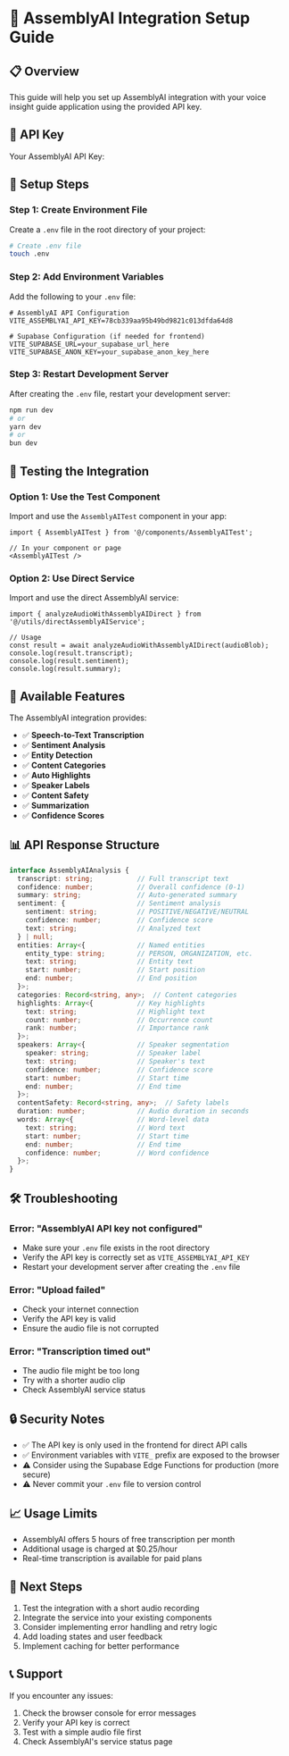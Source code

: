 # 🎤 AssemblyAI Integration Setup Guide

## 📋 **Overview**
This guide will help you set up AssemblyAI integration with your voice insight guide application using the provided API key.

## 🔑 **API Key**
Your AssemblyAI API Key: 

## 🚀 **Setup Steps**

### **Step 1: Create Environment File**
Create a `.env` file in the root directory of your project:

```bash
# Create .env file
touch .env
```

### **Step 2: Add Environment Variables**
Add the following to your `.env` file:

```env
# AssemblyAI API Configuration
VITE_ASSEMBLYAI_API_KEY=78cb339aa95b49bd9821c013dfda64d8

# Supabase Configuration (if needed for frontend)
VITE_SUPABASE_URL=your_supabase_url_here
VITE_SUPABASE_ANON_KEY=your_supabase_anon_key_here
```

### **Step 3: Restart Development Server**
After creating the `.env` file, restart your development server:

```bash
npm run dev
# or
yarn dev
# or
bun dev
```

## 🧪 **Testing the Integration**

### **Option 1: Use the Test Component**
Import and use the `AssemblyAITest` component in your app:

```tsx
import { AssemblyAITest } from '@/components/AssemblyAITest';

// In your component or page
<AssemblyAITest />
```

### **Option 2: Use Direct Service**
Import and use the direct AssemblyAI service:

```tsx
import { analyzeAudioWithAssemblyAIDirect } from '@/utils/directAssemblyAIService';

// Usage
const result = await analyzeAudioWithAssemblyAIDirect(audioBlob);
console.log(result.transcript);
console.log(result.sentiment);
console.log(result.summary);
```

## 🔧 **Available Features**

The AssemblyAI integration provides:

- ✅ **Speech-to-Text Transcription**
- ✅ **Sentiment Analysis**
- ✅ **Entity Detection**
- ✅ **Content Categories**
- ✅ **Auto Highlights**
- ✅ **Speaker Labels**
- ✅ **Content Safety**
- ✅ **Summarization**
- ✅ **Confidence Scores**

## 📊 **API Response Structure**

```typescript
interface AssemblyAIAnalysis {
  transcript: string;           // Full transcript text
  confidence: number;           // Overall confidence (0-1)
  summary: string;              // Auto-generated summary
  sentiment: {                  // Sentiment analysis
    sentiment: string;          // POSITIVE/NEGATIVE/NEUTRAL
    confidence: number;         // Confidence score
    text: string;               // Analyzed text
  } | null;
  entities: Array<{             // Named entities
    entity_type: string;        // PERSON, ORGANIZATION, etc.
    text: string;               // Entity text
    start: number;              // Start position
    end: number;                // End position
  }>;
  categories: Record<string, any>;  // Content categories
  highlights: Array<{           // Key highlights
    text: string;               // Highlight text
    count: number;              // Occurrence count
    rank: number;               // Importance rank
  }>;
  speakers: Array<{             // Speaker segmentation
    speaker: string;            // Speaker label
    text: string;               // Speaker's text
    confidence: number;         // Confidence score
    start: number;              // Start time
    end: number;                // End time
  }>;
  contentSafety: Record<string, any>;  // Safety labels
  duration: number;             // Audio duration in seconds
  words: Array<{                // Word-level data
    text: string;               // Word text
    start: number;              // Start time
    end: number;                // End time
    confidence: number;         // Word confidence
  }>;
}
```

## 🛠 **Troubleshooting**

### **Error: "AssemblyAI API key not configured"**
- Make sure your `.env` file exists in the root directory
- Verify the API key is correctly set as `VITE_ASSEMBLYAI_API_KEY`
- Restart your development server after creating the `.env` file

### **Error: "Upload failed"**
- Check your internet connection
- Verify the API key is valid
- Ensure the audio file is not corrupted

### **Error: "Transcription timed out"**
- The audio file might be too long
- Try with a shorter audio clip
- Check AssemblyAI service status

## 🔒 **Security Notes**

- ✅ The API key is only used in the frontend for direct API calls
- ✅ Environment variables with `VITE_` prefix are exposed to the browser
- ⚠️ Consider using the Supabase Edge Functions for production (more secure)
- ⚠️ Never commit your `.env` file to version control

## 📈 **Usage Limits**

- AssemblyAI offers 5 hours of free transcription per month
- Additional usage is charged at $0.25/hour
- Real-time transcription is available for paid plans

## 🎯 **Next Steps**

1. Test the integration with a short audio recording
2. Integrate the service into your existing components
3. Consider implementing error handling and retry logic
4. Add loading states and user feedback
5. Implement caching for better performance

## 📞 **Support**

If you encounter any issues:
1. Check the browser console for error messages
2. Verify your API key is correct
3. Test with a simple audio file first
4. Check AssemblyAI's service status page 
